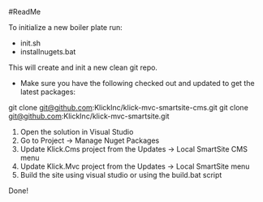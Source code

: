 ﻿#ReadMe

To initialize a new boiler plate run:

- init.sh
- installnugets.bat

This will create and init a new clean git repo.

- Make sure you have the following checked out and updated to get the latest packages:

git clone git@github.com:KlickInc/klick-mvc-smartsite-cms.git
git clone git@github.com:KlickInc/klick-mvc-smartsite.git

1. Open the solution in Visual Studio
2. Go to Project -> Manage Nuget Packages
3. Update Klick.Cms project from the Updates -> Local SmartSite CMS menu
4. Update Klick.Mvc project from the Updates -> Local SmartSite menu 
5. Build the site using visual studio or using the build.bat script

Done!
